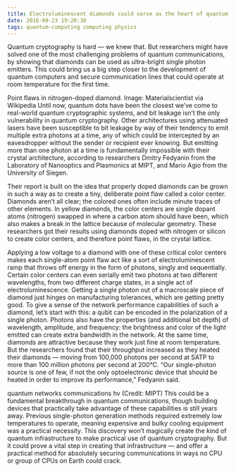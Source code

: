 ```yaml
---
title: Electroluminescent diamonds could serve as the heart of quantum networks
date: 2016-09-23 19:20:30
tags: quantum-computing computing physics
---
```

Quantum cryptography is hard — we knew that. But researchers might have solved one of the most challenging problems of quantum communications, by showing that diamonds can be used as ultra-bright single photon emitters. This could bring us a big step closer to the development of quantum computers and secure communication lines that could operate at room temperature for the first time.
<!-- more -->
Point flaws in nitrogen-doped diamond. Image: Materialscientist via Wikipedia
Until now, quantum dots have been the closest we’ve come to real-world quantum cryptographic systems, and bit leakage isn’t the only vulnerability in quantum cryptography. Other architectures using attenuated lasers have been susceptible to bit leakage by way of their tendency to emit multiple extra photons at a time, any of which could be intercepted by an eavesdropper without the sender or recipient ever knowing. But emitting more than one photon at a time is fundamentally impossible with their crystal architecture, according to researchers Dmitry Fedyanin from the Laboratory of Nanooptics and Plasmonics at MIPT, and Mario Agio from the University of Siegen.

Their report is built on the idea that properly doped diamonds can be grown in such a way as to create a tiny, deliberate point flaw called a color center. Diamonds aren’t all clear; the colored ones often include minute traces of other elements. In yellow diamonds, the color centers are single dopant atoms (nitrogen) swapped in where a carbon atom should have been, which also makes a break in the lattice because of molecular geometry. These researchers got their results using diamonds doped with nitrogen or silicon to create color centers, and therefore point flaws, in the crystal lattice.

Applying a low voltage to a diamond with one of these critical color centers makes each single-atom point flaw act like a sort of electroluminescent ramp that throws off energy in the form of photons, singly and sequentially. Certain color centers can even serially emit two photons at two different wavelengths, from two different charge states, in a single act of electroluminescence. Getting a single photon out of a macroscale piece of diamond just hinges on manufacturing tolerances, which are getting pretty good.
To give a sense of the network performance capabilities of such a diamond, let’s start with this: a qubit can be encoded in the polarization of a single photon. Photons also have the properties (and additional bit depth) of wavelength, amplitude, and frequency: the brightness and color of the light emitted can create extra bandwidth in the network. At the same time, diamonds are attractive because they work just fine at room temperature. But the researchers found that their throughput increased as they heated their diamonds — moving from 100,000 photons per second at SATP to more than 100 million photons per second at 200°C. “Our single-photon source is one of few, if not the only optoelectronic device that should be heated in order to improve its performance,” Fedyanin said.

quantum networks communications hv
(Credit: MIPT)
This could be a fundamental breakthrough in quantum communications, though building devices that practically take advantage of these capabilities is still years away. Previous single-photon generation methods required extremely low temperatures to operate, meaning expensive and bulky cooling equipment was a practical necessity. This discovery won’t magically create the kind of quantum infrastructure to make practical use of quantum cryptography. But it could prove a vital step in creating that infrastructure — and offer a practical method for absolutely securing communications in ways no CPU or group of CPUs on Earth could crack.